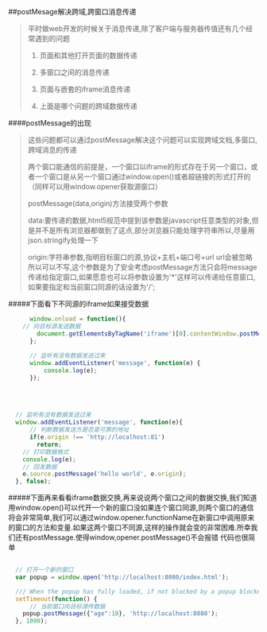 ##postMesage解决跨域,跨窗口消息传递
>平时做web开发的时候关于消息传递,除了客户端与服务器传值还有几个经常遇到的问题
>
>1. 页面和其他打开页面的数据传递
>
>2. 多窗口之间的消息传递
>
>3. 页面与嵌套的iframe消息传递
>
>4. 上面是哪个问题的跨域数据传递

####postMessage的出现
>这些问题都可以通过postMessage解决这个问题可以实现跨域文档,多窗口,跨域消息的传递
>
>两个窗口能通信的前提是，一个窗口以iframe的形式存在于另一个窗口，或者一个窗口是从另一个窗口通过window.open()或者超链接的形式打开的（同样可以用window.opener获取源窗口）
>
>postMessage(data,origin)方法接受两个参数
>
>data:要传递的数据,html5规范中提到该参数是javascript任意类型的对象,但是并不是所有浏览器都做到了这点,部分浏览器只能处理字符串所以,尽量用json.stringify处理一下
>
>origin:字符串参数,指明目标窗口的源,协议+主机+端口号+url url会被忽略所以可以不写,这个参数是为了安全考虑postMessage方法只会将message传递给指定窗口,如果愿意也可以将参数设置为'*'这样可以传递给任意窗口,如果要指定和当前窗口同源的话设置为'/';
>
>

#####下面看下不同源的iframe如果接受数据
```javascript
	  window.onload = function(){
    // 向目标源发送数据
	    document.getElementsByTagName('iframe')[0].contentWindow.postMessage({"age":10}, 'http://localhost:8080');
	  };
	
	  // 监听有没有数据发送过来
	  window.addEventListener('message', function(e) {
	      console.log(e);
	  });
	  
	  
	  
	  
  // 监听有没有数据发送过来
  window.addEventListener('message', function(e){
      // 判断数据发送方是否是可靠的地址
      if(e.origin !== 'http://localhost:81')
        return;
    // 打印数据格式
    console.log(e);
    // 回发数据
    e.source.postMessage('hello world', e.origin);
  }, false);
```

#####下面再来看看iframe数据交换,再来说说两个窗口之间的数据交换,我们知道用window.open()可以代开一个新的窗口没如果连个窗口同源,则两个窗口的通信将会非常简单,我们可以通过window.opener.functionName在新窗口中调用原来的窗口的方法和变量.如果这两个窗口不同源,这样的操作就会变的非常困难.所幸我们还有postMessage.使得window,opener.postMessage()不会报错 代码也很简单
```javascript
	
  // 打开一个新的窗口
  var popup = window.open('http://localhost:8080/index.html');

  /// When the popup has fully loaded, if not blocked by a popup blocker:
  setTimeout(function() {
      // 当前窗口向目标源传数据
    popup.postMessage({"age":10}, 'http://localhost:8080');
  }, 1000);
  
  
```